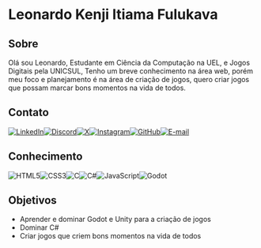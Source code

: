 # Leonardo Kenji Itiama Fulukava

## Sobre
Olá sou Leonardo,
Estudante em Ciência da Computação na UEL, e Jogos Digitais pela UNICSUL,
Tenho um breve conhecimento na área web, porém meu foco e planejamento é na área de criação de jogos, quero criar jogos que possam marcar bons momentos na vida de todos.

## Contato

[![LinkedIn](https://img.shields.io/badge/LinkedIn-0077B5?style=for-the-badge&logo=linkedin&logoColor=white)](https://www.linkedin.com/in/leonardo-kenji-49452829b/)[![Discord](https://img.shields.io/badge/Discord-7289DA?style=for-the-badge&logo=discord&logoColor=white)](https://discord.com/channels/@ylkenji/)[![X](https://img.shields.io/badge/X-000?style=for-the-badge&logo=x)](https://x.com/LeonardoKIF)[![Instagram](https://img.shields.io/badge/-Instagram-%23E4405F?style=for-the-badge&logo=instagram&logoColor=white)](https://www.instagram.com/leonardo.kif/)[![GitHub](https://img.shields.io/badge/GitHub-100000?style=for-the-badge&logo=github&logoColor=white)](https://github.com/LeonardoKIF)[![E-mail](https://img.shields.io/badge/-Email-000?style=for-the-badge&logo=microsoft-outlook&logoColor=007BFF)](mailto:leonardo_kif@hotmail.com)

## Conhecimento

![HTML5](https://img.shields.io/badge/HTML5-E34F26?style=for-the-badge&logo=html5&logoColor=white)![CSS3](https://img.shields.io/badge/CSS3-1572B6?style=for-the-badge&logo=css3&logoColor=white)![C](https://img.shields.io/badge/C-00599C?style=for-the-badge&logo=c&logoColor=white)![C#](https://img.shields.io/badge/C%23-239120?style=for-the-badge&logo=c-sharp&logoColor=white)![JavaScript](https://img.shields.io/badge/JavaScript-F7DF1E?style=for-the-badge&logo=javascript&logoColor=black)![Godot](https://img.shields.io/badge/Godot-000?style=for-the-badge&logo=godotengine)

## Objetivos

- Aprender e dominar Godot e Unity para a criação de jogos
- Dominar C#
- Criar jogos que criem bons momentos na vida de todos